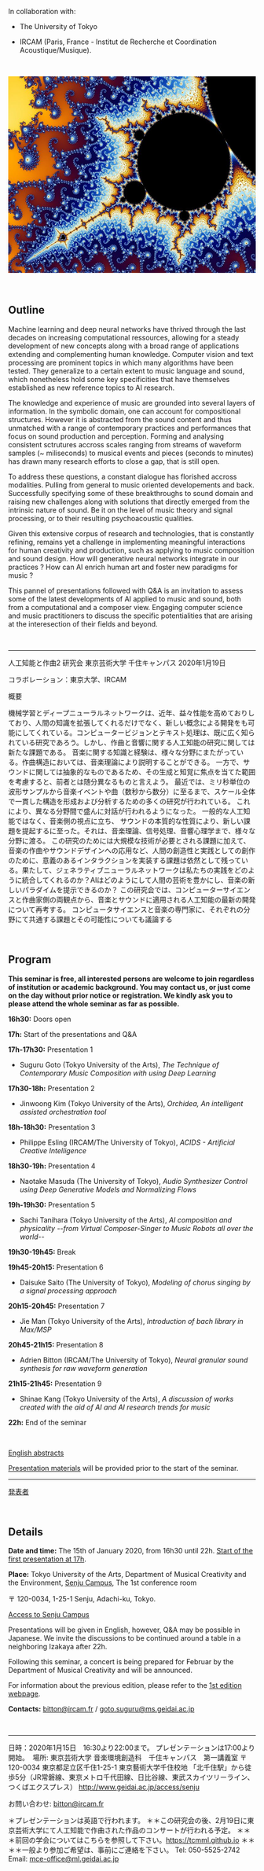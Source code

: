 In collaboration with:

* The University of Tokyo

* IRCAM (Paris, France - Institut de Recherche et Coordination Acoustique/Musique).

&nbsp;

<p align="center"> <img src="https://raw.githubusercontent.com/adrienchaton/seminar_geidai_AI_Music/master/misc/Mandelbrot.jpeg" width="533" height="400"> </p>

&nbsp;


## Outline

Machine learning and deep neural networks have thrived through the last decades on increasing computational ressources, allowing for a steady development of new concepts along with a broad range of applications extending and complementing human knowledge. Computer vision and text processing are prominent topics in which many algorithms have been tested. They generalize to a certain extent to music language and sound, which nonetheless hold some key specificities that have themselves established as new reference topics to AI research.

The knowledge and experience of music are grounded into several layers of information. In the symbolic domain, one can account for compositional structures. However it is abstracted from the sound content and thus unmatched with a range of contemporary practices and performances that focus on sound production and perception. Forming and analysing consistent sctrutures accross scales ranging from streams of waveform samples (~ miliseconds) to musical events and pieces (seconds to minutes) has drawn many research efforts to close a gap, that is still open.

To address these questions, a constant dialogue has florished accross modalities. Pulling from general to music oriented developements and back. Successfully specifying some of these breakthroughs to sound domain and raising new challenges along with solutions that directly emerged from the intrinsic nature of sound. Be it on the level of music theory and signal processing, or to their resulting psychoacoustic qualities.

Given this extensive corpus of research and technologies, that is constantly refining, remains yet a challenge in implementing meaningful interactions for human creativity and production, such as applying to music composition and sound design. How will generative neural networks integrate in our practices ? How can AI enrich human art and foster new paradigms for music ?

This pannel of presentations followed with Q&A is an invitation to assess some of the latest developments of AI applied to music and sound, both from a computational and a composer view. Engaging computer science and music practitioners to discuss the specific potentialities that are arising at the interesection of their fields and beyond.

&nbsp;

---

人工知能と作曲2
研究会
東京芸術大学 千住キャンパス 
2020年1月19日

コラボレーション：東京大学、IRCAM

概要

機械学習とディープニューラルネットワークは、近年、益々性能を高めておりしており、人間の知識を拡張してくれるだけでなく、新しい概念による開発をも可能にしてくれている。コンピュータービジョンとテキスト処理は、既に広く知られている研究であろう。しかし、作曲と音響に関する人工知能の研究に関しては新たな課題である。
音楽に関する知識と経験は、様々な分野にまたがっている。作曲構造においては、音楽理論により説明することができる。 一方で、サウンドに関しては抽象的なものであるため、その生成と知覚に焦点を当てた範囲を考慮すると、前者とは随分異なるものと言えよう。 最近では、ミリ秒単位の波形サンプルから音楽イベントや曲（数秒から数分）に至るまで、スケール全体で一貫した構造を形成および分析するための多くの研究が行われている。
これにより、異なる分野間で盛んに対話が行われるようになった。 一般的な人工知能ではなく、音楽側の視点に立ち、 サウンドの本質的な性質により、新しい課題を提起するに至った。それは、音楽理論、信号処理、音響心理学まで、様々な分野に渡る。
この研究のためには大規模な技術が必要とされる課題に加えて、音楽の作曲やサウンドデザインへの応用など、人間の創造性と実践としての創作のために、意義のあるインタラクションを実装する課題は依然として残っている。果たして、ジェネラティブニューラルネットワークは私たちの実践をどのように統合してくれるのか？AIはどのようにして人間の芸術を豊かにし、音楽の新しいパラダイムを提示できるのか？ 
この研究会では、コンピューターサイエンスと作曲家側の両観点から、音楽とサウンドに適用される人工知能の最新の開発について再考する。 コンピュータサイエンスと音楽の専門家に、それぞれの分野にて共通する課題とその可能性についても議論する

&nbsp;


## Program

**This seminar is free, all interested persons are welcome to join regardless of institution or academic background. You may contact us, or just come on the day without prior notice or registration. We kindly ask you to please attend the whole seminar as far as possible.**

**16h30:** Doors open

**17h:** Start of the presentations and Q&A

**17h-17h30:** Presentation 1
* Suguru Goto (Tokyo University of the Arts),
*The Technique of Contemporary Music Composition with using Deep Learning*

**17h30-18h:** Presentation 2
* Jinwoong Kim (Tokyo University of the Arts),
*Orchidea, An intelligent assisted orchestration tool*

**18h-18h30:** Presentation 3
* Philippe Esling (IRCAM/The University of Tokyo),
*ACIDS - Artificial Creative Intelligence*

**18h30-19h:** Presentation 4
* Naotake Masuda (The University of Tokyo),
*Audio Synthesizer Control using Deep Generative Models and Normalizing Flows*

**19h-19h30:** Presentation 5
* Sachi Tanihara (Tokyo University of the Arts),
*AI composition and physicality --from Virtual Composer-Singer to Music Robots all over the world--*

**19h30-19h45:** Break

**19h45-20h15:** Presentation 6
* Daisuke Saito (The University of Tokyo),
*Modeling of chorus singing by a signal processing approach*

**20h15-20h45:** Presentation 7
* Jie Man (Tokyo University of the Arts),
*Introduction of bach library in Max/MSP*

**20h45-21h15:** Presentation 8
* Adrien Bitton (IRCAM/The University of Tokyo),
*Neural granular sound synthesis for raw waveform generation*

**21h15-21h45:** Presentation 9
* Shinae Kang (Tokyo University of the Arts),
*A discussion of works created with the aid of AI and AI research trends for music*

**22h:** End of the seminar



&nbsp;

[English abstracts](https://drive.google.com/file/d/1Rag9raq_TeIm0mKtdL7lWsTJA1Jhfy-W)

[Presentation materials](https://github.com/adrienchaton/seminar_geidai_AI_Music/tree/master/documents) will be provided prior to the start of the seminar.

---

[発表者](https://drive.google.com/file/d/1vujokejwoqd8CToBvqGCn3F6B4vrs-Zo)

&nbsp;


## Details

**Date and time:** The 15th of January 2020, from 16h30 until 22h. <ins>Start of the first presentation at 17h</ins>.

**Place:** Tokyo University of the Arts, Department of Musical Creativity and the Environment, <ins>Senju Campus</ins>, The 1st conference room

〒 120-0034, 1-25-1 Senju, Adachi-ku, Tokyo.

[Access to Senju Campus](https://www.geidai.ac.jp/english/access#SenjuCampus)

Presentations will be given in English, however, Q&A may be possible in Japanese. We invite the discussions to be continued around a table in a neighboring Izakaya after 22h.

Following this seminar, a concert is being prepared for Februar by the Department of Musical Creativity and will be announced.

For information about the previous edition, please refer to the [1st edition webpage](https://tcmml.github.io).

**Contacts:** bitton@ircam.fr / goto.suguru@ms.geidai.ac.jp

&nbsp;

---

日時：2020年1月15日　16:30より22:00まで。 
プレゼンテーションは17:00より開始。 
場所: 東京芸術大学 音楽環境創造科　千住キャンパス　第一講義室
〒120-0034 東京都足立区千住1-25-1 東京藝術大学千住校地
「北千住駅」から徒歩5分（JR常磐線、東京メトロ千代田線、日比谷線、東武スカイツリーライン、つくばエクスプレス）
http://www.geidai.ac.jp/access/senju

お問い合わせ: 
bitton@ircam.fr 

＊プレゼンテーションは英語で行われます。
＊＊この研究会の後、2月19日に東京芸術大学にて人工知能で作曲された作品のコンサートが行われる予定。
＊＊＊前回の学会についてはこちらを参照して下さい。https://tcmml.github.io
＊＊＊＊一般より参加ご希望は、事前にご連絡を下さい。
Tel: 050-5525-2742
Email: mce-office@ml.geidai.ac.jp


<!---
The program of this seminar is being prepared and will be announced in the beginning of December.

It is a collaboration between:

* Tokyo University of the Arts (Geidai)

* The University of Tokyo (Todai)

* IRCAM (Paris, France - Institut de Recherche et Coordination Acoustique/Musique)

contact: bitton@ircam.fr

For information about the previous edition, please refer to the [1st edition webpage](https://tcmml.github.io)
-->

<!---

![Image](https://raw.githubusercontent.com/adrienchaton/seminar_geidai_AI_Music/master/misc/xmm_featured.jpg)

## Welcome to GitHub Pages

You can use the [editor on GitHub](https://github.com/adrienchaton/seminar_geidai_AI_Music/edit/master/README.md) to maintain and preview the content for your website in Markdown files.

Whenever you commit to this repository, GitHub Pages will run [Jekyll](https://jekyllrb.com/) to rebuild the pages in your site, from the content in your Markdown files.

### Markdown

Markdown is a lightweight and easy-to-use syntax for styling your writing. It includes conventions for

```markdown
Syntax highlighted code block

# Header 1
## Header 2
### Header 3

- Bulleted
- List

1. Numbered
2. List

**Bold** and _Italic_ and `Code` text

[Link](url) and ![Image](src)
```

For more details see [GitHub Flavored Markdown](https://guides.github.com/features/mastering-markdown/).

### Jekyll Themes

Your Pages site will use the layout and styles from the Jekyll theme you have selected in your [repository settings](https://github.com/adrienchaton/seminar_geidai_AI_Music/settings). The name of this theme is saved in the Jekyll `_config.yml` configuration file.

### Support or Contact

Having trouble with Pages? Check out our [documentation](https://help.github.com/categories/github-pages-basics/) or [contact support](https://github.com/contact) and we’ll help you sort it out.

-->

